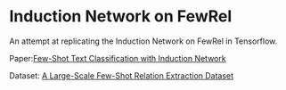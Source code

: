 # Induction Network on FewRel

An attempt at replicating the Induction Network on FewRel in Tensorflow.

Paper:[Few-Shot Text Classification with Induction Network ](https://arxiv.org/abs/1902.10482/)

Dataset: [A Large-Scale Few-Shot Relation Extraction Dataset](https://thunlp.github.io/fewrel.html)